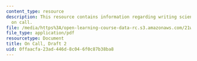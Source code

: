 ```yaml
---
content_type: resource
description: This resource contains information regarding writing science fiction
  on call.
file: /media/https%3A/open-learning-course-data-rc.s3.amazonaws.com/21w-759-writing-science-fiction-spring-2016/0ffaacfa23ad446d8c046f0c87b38ba8_MIT21W_759S16_OnCall2.pdf
file_type: application/pdf
resourcetype: Document
title: On Call, Draft 2
uid: 0ffaacfa-23ad-446d-8c04-6f0c87b38ba8
---
```

